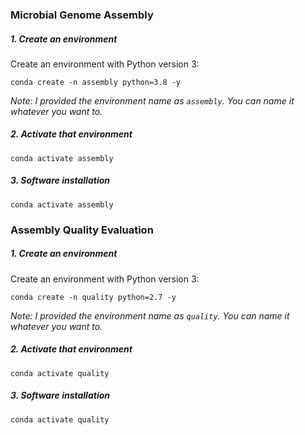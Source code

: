 ### Microbial Genome Assembly

##### 1. Create an environment
Create an environment with Python version 3:

```
conda create -n assembly python=3.8 -y
```

*Note: I provided the environment name as `assembly`. You can name it whatever you want to.*

##### 2. Activate that environment
```
conda activate assembly
```

##### 3. Software installation
```
conda activate assembly

```

### Assembly Quality Evaluation

##### 1. Create an environment
Create an environment with Python version 3:

```
conda create -n quality python=2.7 -y
```

*Note: I provided the environment name as `quality`. You can name it whatever you want to.*

##### 2. Activate that environment
```
conda activate quality
```

##### 3. Software installation
```
conda activate quality

```